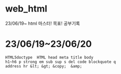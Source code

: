 # web_html
23/06/19~ html 마스터! 목표! 공부기록

# 23/06/19~23/06/20

 ```
 HTML5doctype  HTML head meta title body
h1~h6 p strong em sub sup s del code blockquote q
address hr &lt; &gt; &copy;  &amp; 
```
